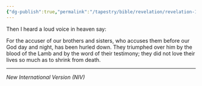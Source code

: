 ```yaml
---
{"dg-publish":true,"permalink":"/tapestry/bible/revelation/revelation-12-10b-11a/","title":"Revelation 12:10b–11a","hide":true,"tags":["bible-verse","bible-verse"],"dgHomeLink":true,"dgShowLocalGraph":true,"dgEnableSearch":true}
---
```



Then I heard a loud voice in heaven say:

For the accuser of our brothers and sisters, who accuses them before our God day and night, has been hurled down. They triumphed over him by the blood of the Lamb and by the word of their testimony; they did not love their lives so much as to shrink from death.


---
*New International Version (NIV)*
